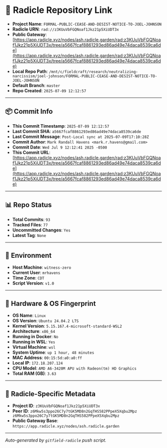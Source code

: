 # 🔗 Radicle Repository Link

- **Project Name**: `FORMAL-PUBLIC-CEASE-AND-DESIST-NOTICE-TO-JOEL-JOHNSON`
- **Radicle URN**: `rad://z3KUuVbFGQNoaf1Jkz21p5XiUDT3x`
- **Public Gateway**: [https://app.radicle.xyz/nodes/ash.radicle.garden/rad:z3KUuVbFGQNoaf1Jkz21p5XiUDT3x/tree/a5667fcaf8861293ed86ad49e74daca8539ca6de](https://app.radicle.xyz/nodes/ash.radicle.garden/rad:z3KUuVbFGQNoaf1Jkz21p5XiUDT3x/tree/a5667fcaf8861293ed86ad49e74daca8539ca6de)
- **Local Repo Path**: `/mnt/c/fieldcraft/research/neutralizing-narcissism/joel-johnson/FORMAL-PUBLIC-CEASE-AND-DESIST-NOTICE-TO-JOEL-JOHNSON`
- **Default Branch**: `master`
- **Repo Created**: `2025-07-09 12:12:57`

---

## 📦 Commit Info

- **This Commit Timestamp**: `2025-07-09 12:12:57`
- **Last Commit SHA**: `a5667fcaf8861293ed86ad49e74daca8539ca6de`
- **Last Commit Message**: `Post-Local sync at 2025-07-09T17:10:28Z`
- **Commit Author**: `Mark Randall Havens <mark.r.havens@gmail.com>`
- **Commit Date**: `Wed Jul 9 12:12:41 2025 -0500`
- **This Commit URL**: [https://app.radicle.xyz/nodes/ash.radicle.garden/rad:z3KUuVbFGQNoaf1Jkz21p5XiUDT3x/tree/a5667fcaf8861293ed86ad49e74daca8539ca6de](https://app.radicle.xyz/nodes/ash.radicle.garden/rad:z3KUuVbFGQNoaf1Jkz21p5XiUDT3x/tree/a5667fcaf8861293ed86ad49e74daca8539ca6de)

---

## 📊 Repo Status

- **Total Commits**: `93`
- **Tracked Files**: `77`
- **Uncommitted Changes**: `Yes`
- **Latest Tag**: `None`

---

## 🧭 Environment

- **Host Machine**: `witness-zero`
- **Current User**: `mrhavens`
- **Time Zone**: `CDT`
- **Script Version**: `v1.0`

---

## 🧬 Hardware & OS Fingerprint

- **OS Name**: `Linux`
- **OS Version**: `Ubuntu 24.04.2 LTS`
- **Kernel Version**: `5.15.167.4-microsoft-standard-WSL2`
- **Architecture**: `x86_64`
- **Running in Docker**: `No`
- **Running in WSL**: `Yes`
- **Virtual Machine**: `wsl`
- **System Uptime**: `up 1 hour, 48 minutes`
- **MAC Address**: `00:15:5d:a0:a0:ff`
- **Local IP**: `172.18.207.124`
- **CPU Model**: `AMD A6-3420M APU with Radeon(tm) HD Graphics`
- **Total RAM (GB)**: `3.63`

---

## 🌱 Radicle-Specific Metadata

- **Project ID**: `z3KUuVbFGQNoaf1Jkz21p5XiUDT3x`
- **Peer ID**: `z6Mkw5s3ppo26C7y7tGK5MD8n2GqTHS582PPpeX5Xqbu2Mpz
z6Mkw5s3ppo26C7y7tGK5MD8n2GqTHS582PPpeX5Xqbu2Mpz`
- **Public Gateway Base**: `https://app.radicle.xyz/nodes/ash.radicle.garden`

---

_Auto-generated by `gitfield-radicle` push script._

